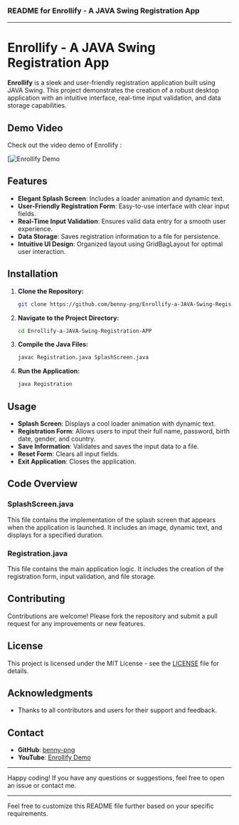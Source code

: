 ### README for Enrollify - A JAVA Swing Registration App

---

# Enrollify - A JAVA Swing Registration App

**Enrollify** is a sleek and user-friendly registration application built using JAVA Swing. This project demonstrates the creation of a robust desktop application with an intuitive interface, real-time input validation, and data storage capabilities. 

## Demo Video

Check out the video demo of Enrollify :

[![Enrollify Demo](https://github.com/benny-png/Enrollify-a-JAVA-Swing-Registration-APP/blob/main/JAVA%20(1).gif)

## Features

- **Elegant Splash Screen**: Includes a loader animation and dynamic text.
- **User-Friendly Registration Form**: Easy-to-use interface with clear input fields.
- **Real-Time Input Validation**: Ensures valid data entry for a smooth user experience.
- **Data Storage**: Saves registration information to a file for persistence.
- **Intuitive UI Design**: Organized layout using GridBagLayout for optimal user interaction.

## Installation

1. **Clone the Repository:**
   ```sh
   git clone https://github.com/benny-png/Enrollify-a-JAVA-Swing-Registration-APP.git
   ```
2. **Navigate to the Project Directory:**
   ```sh
   cd Enrollify-a-JAVA-Swing-Registration-APP
   ```
3. **Compile the Java Files:**
   ```sh
   javac Registration.java SplashScreen.java
   ```
4. **Run the Application:**
   ```sh
   java Registration
   ```

## Usage

- **Splash Screen**: Displays a cool loader animation with dynamic text.
- **Registration Form**: Allows users to input their full name, password, birth date, gender, and country.
- **Save Information**: Validates and saves the input data to a file.
- **Reset Form**: Clears all input fields.
- **Exit Application**: Closes the application.

## Code Overview

### SplashScreen.java

This file contains the implementation of the splash screen that appears when the application is launched. It includes an image, dynamic text, and displays for a specified duration.

### Registration.java

This file contains the main application logic. It includes the creation of the registration form, input validation, and file storage.

## Contributing

Contributions are welcome! Please fork the repository and submit a pull request for any improvements or new features.

## License

This project is licensed under the MIT License - see the [LICENSE](LICENSE) file for details.

## Acknowledgments

- Thanks to all contributors and users for their support and feedback.

## Contact

- **GitHub**: [benny-png](https://github.com/benny-png)
- **YouTube**: [Enrollify Demo](https://youtu.be/qL3lIjEw_d4)

---

Happy coding! If you have any questions or suggestions, feel free to open an issue or contact me.

---

Feel free to customize this README file further based on your specific requirements.
